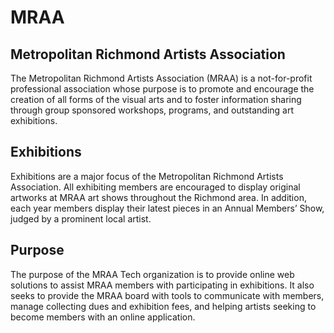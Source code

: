 # MRAA
## Metropolitan Richmond Artists Association

The Metropolitan Richmond Artists Association (MRAA) is a not-for-profit professional association whose purpose is to promote and encourage the creation of all forms of the visual arts and to foster information sharing through group sponsored workshops, programs, and outstanding art exhibitions.

## Exhibitions
Exhibitions are a major focus of the Metropolitan Richmond Artists Association. All exhibiting members are encouraged to display original artworks at MRAA art shows throughout the Richmond area. In addition, each year members display their latest pieces in an Annual Members’ Show, judged by a prominent local artist.

## Purpose
The purpose of the MRAA Tech organization is to provide online web solutions to assist MRAA members with participating in exhibitions. It also seeks to provide the MRAA board with tools to communicate with members, manage collecting dues and exhibition fees, and helping artists seeking to become members with an online application.
